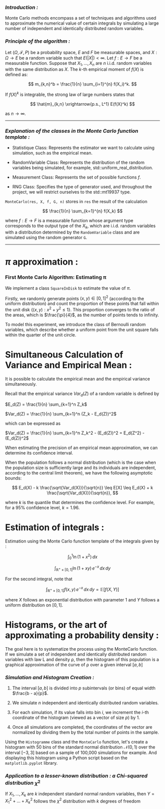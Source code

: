 ### _Introduction :_ 
Monte Carlo methods encompass a set of techniques and algorithms used to approximate the numerical value of certain integrals by simulating a large number of independent and identically distributed random variables.

### _Principle of the algorithm :_

Let $(\Omega, \mathcal{F}, P)$ be a probability space, $E$ and $F$ be measurable spaces, and $X : \Omega \to E$ be a random variable such that $E(|X|) < \infty$. Let $f : E \to F$ be a measurable function. Suppose that $X_1, \ldots, X_n$ are $n$ i.i.d. random variables with the same distribution as $X$. The $k$-th empirical moment of $f(X)$ is defined as:

$$
m_{k,n}^b = \frac{1}{n} \sum_{i=1}^{n} f(X_i)^k.
$$

If $f(X)^k$ is integrable, the strong law of large numbers states that

$$
\hat{m}_{k,n} \xrightarrow{p.s., L^1} E(f(X)^k)
$$

as $n \to \infty$.


- - - - - -- - - - --- --  - - -
### _Explanation of the classes in the Monte Carlo function template :_

- Statistique Class: Represents the estimator we want to calculate using simulation, such as the empirical mean.

- RandomVariable Class: Represents the distribution of the random variables being simulated, for example, std::uniform_real_distribution<double>.

- Measurement Class: Represents the set of possible functions $f$.

- RNG Class: Specifies the type of generator used, and throughout the project, we will restrict ourselves to the std::mt19937 type.


`MonteCarlo(res, X, f, G, n)` stores in `res` the result of the calculation

$$
\frac{1}{n} \sum_{k=1}^{n} f(X_k)
$$

where $f : E \to F$ is a measurable function whose argument type corresponds to the output type of the $X_k$, which are i.i.d. random variables with a distribution determined by the `RandomVariable` class and are simulated using the random generator `G`.
- - - -- - - - - - - - 

# $\pi$ approximation :

### First Monte Carlo Algorithm: Estimating π

We implement a class `SquareInDisk` to estimate the value of $\pi$. 

Firstly, we randomly generate points $(x, y) \in [0, 1]^2$ (according to the uniform distribution) and count the proportion of these points that fall within the unit disk $\{(x, y) : x^2 + y^2 \leq 1\}$. This proportion converges to the ratio of the areas, which is $\frac{\pi}{4}$, as the number of points tends to infinity.

To model this experiment, we introduce the class of Bernoulli random variables, which describe whether a uniform point from the unit square falls within the quarter of the unit circle.

# Simultaneous Calculation of Variance and Empirical Mean :
It is possible to calculate the empirical mean and the empirical variance simultaneously.

Recall that the empirical variance
$Var_d(Z)$ of a random variable is defined by

$E_d(Z) = \frac{1}{n} \sum_{k=1}^n Z_k$

$Var_d(Z) = \frac{1}{n} \sum_{k=1}^n (Z_k - E_d(Z))^2$

which can be expressed as

$Var_d(Z) = \frac{1}{n} \sum_{k=1}^n Z_k^2 - (E_d(Z))^2 = E_d(Z^2) - (E_d(Z))^2$

When estimating the precision of an empirical mean approximation, we can determine its confidence interval. 

When the population follows a normal distribution (which is the case when the population size is sufficiently large and its individuals are independent, according to the central limit theorem), we have the following asymptotic bounds:

$$
E_d(X) - k \frac{\sqrt{Var_d(X)}}{\sqrt{n}} \leq E[X] \leq E_d(X) + k \frac{\sqrt{Var_d(X)}}{\sqrt{n}},
$$

where $k$ is the quantile that determines the confidence level. For example, for a 95% confidence level, $k = 1.96$.

# Estimation of integrals :
Estimation using the Monte Carlo function template of the integrals given by :

$$\int_{0}^{1} \ln(1 + x^2) \, dx$$

$$\int_{\mathbb{R}^+ \times [0,1]} \ln(1 + xy) \, e^{-x} \, dx \, dy$$

For the second integral, note that

$$\int_{\mathbb{R}^+ \times [0,1]} f(x, y) \, e^{-x} \, dx \, dy = \mathbb{E}[f(X, Y)]$$

where $X$ follows an exponential distribution with parameter 1 and $Y$ follows a uniform distribution on $[0, 1]$.

# Histograms, or the art of approximating a probability density :
The goal here is to systematize the process using the MonteCarlo function. If we simulate a set of independent and identically distributed random variables with law L and density ρ, then the histogram of this population is a graphical approximation of the curve of ρ over a given interval $[a, b]$
### _Simulation and Histogram Creation :_

1. The interval $[a, b]$ is divided into $p$ subintervals (or bins) of equal width $\frac{b - a}{p}$. 

2. We simulate $n$ independent and identically distributed random variables.

3. For each simulation, if its value falls into bin $i$, we increment the $i$-th coordinate of the histogram (viewed as a vector of size $p$) by 1.

4. Once all simulations are completed, the coordinates of the vector are normalized by dividing them by the total number of points in the sample.


Using the `Histogramme` class and the `MonteCarlo` function, let's create a histogram with 50 bins of the standard normal distribution $\mathcal{N}(0,1)$ over the interval $[-3, 3]$ based on a sample of 100,000 simulations for example. And displaying this histogram using a Python script based on the `matplotlib.pyplot` library.

### _Application to a lesser-known distribution : a Chi-squared distribution_  $\chi^2$

If $X_1, \dots, X_k$ are $k$ independent standard normal random variables, then $Y = X_1^2 + \dots + X_k^2$ follows the $\chi^2$ distribution with $k$ degrees of freedom